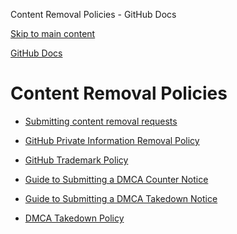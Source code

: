 Content Removal Policies - GitHub Docs

[Skip to main content](#main-content)

[](/en)[GitHub Docs](/en)

Content Removal Policies
==========

* [Submitting content removal requests](/en/site-policy/content-removal-policies/submitting-content-removal-requests)

* [GitHub Private Information Removal Policy](/en/site-policy/content-removal-policies/github-private-information-removal-policy)

* [GitHub Trademark Policy](/en/site-policy/content-removal-policies/github-trademark-policy)

* [Guide to Submitting a DMCA Counter Notice](/en/site-policy/content-removal-policies/guide-to-submitting-a-dmca-counter-notice)

* [Guide to Submitting a DMCA Takedown Notice](/en/site-policy/content-removal-policies/guide-to-submitting-a-dmca-takedown-notice)

* [DMCA Takedown Policy](/en/site-policy/content-removal-policies/dmca-takedown-policy)
